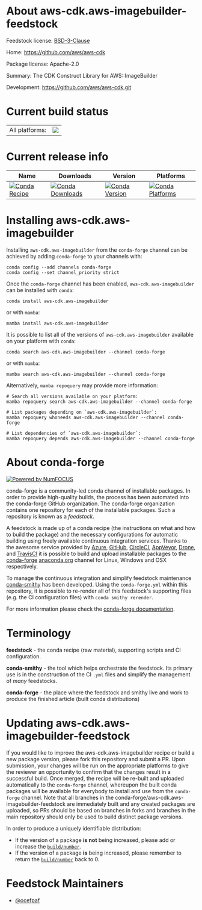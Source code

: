About aws-cdk.aws-imagebuilder-feedstock
========================================

Feedstock license: [BSD-3-Clause](https://github.com/conda-forge/aws-cdk.aws-imagebuilder-feedstock/blob/main/LICENSE.txt)

Home: https://github.com/aws/aws-cdk

Package license: Apache-2.0

Summary: The CDK Construct Library for AWS::ImageBuilder

Development: https://github.com/aws/aws-cdk.git

Current build status
====================


<table><tr><td>All platforms:</td>
    <td>
      <a href="https://dev.azure.com/conda-forge/feedstock-builds/_build/latest?definitionId=19912&branchName=main">
        <img src="https://dev.azure.com/conda-forge/feedstock-builds/_apis/build/status/aws-cdk.aws-imagebuilder-feedstock?branchName=main">
      </a>
    </td>
  </tr>
</table>

Current release info
====================

| Name | Downloads | Version | Platforms |
| --- | --- | --- | --- |
| [![Conda Recipe](https://img.shields.io/badge/recipe-aws--cdk.aws--imagebuilder-green.svg)](https://anaconda.org/conda-forge/aws-cdk.aws-imagebuilder) | [![Conda Downloads](https://img.shields.io/conda/dn/conda-forge/aws-cdk.aws-imagebuilder.svg)](https://anaconda.org/conda-forge/aws-cdk.aws-imagebuilder) | [![Conda Version](https://img.shields.io/conda/vn/conda-forge/aws-cdk.aws-imagebuilder.svg)](https://anaconda.org/conda-forge/aws-cdk.aws-imagebuilder) | [![Conda Platforms](https://img.shields.io/conda/pn/conda-forge/aws-cdk.aws-imagebuilder.svg)](https://anaconda.org/conda-forge/aws-cdk.aws-imagebuilder) |

Installing aws-cdk.aws-imagebuilder
===================================

Installing `aws-cdk.aws-imagebuilder` from the `conda-forge` channel can be achieved by adding `conda-forge` to your channels with:

```
conda config --add channels conda-forge
conda config --set channel_priority strict
```

Once the `conda-forge` channel has been enabled, `aws-cdk.aws-imagebuilder` can be installed with `conda`:

```
conda install aws-cdk.aws-imagebuilder
```

or with `mamba`:

```
mamba install aws-cdk.aws-imagebuilder
```

It is possible to list all of the versions of `aws-cdk.aws-imagebuilder` available on your platform with `conda`:

```
conda search aws-cdk.aws-imagebuilder --channel conda-forge
```

or with `mamba`:

```
mamba search aws-cdk.aws-imagebuilder --channel conda-forge
```

Alternatively, `mamba repoquery` may provide more information:

```
# Search all versions available on your platform:
mamba repoquery search aws-cdk.aws-imagebuilder --channel conda-forge

# List packages depending on `aws-cdk.aws-imagebuilder`:
mamba repoquery whoneeds aws-cdk.aws-imagebuilder --channel conda-forge

# List dependencies of `aws-cdk.aws-imagebuilder`:
mamba repoquery depends aws-cdk.aws-imagebuilder --channel conda-forge
```


About conda-forge
=================

[![Powered by
NumFOCUS](https://img.shields.io/badge/powered%20by-NumFOCUS-orange.svg?style=flat&colorA=E1523D&colorB=007D8A)](https://numfocus.org)

conda-forge is a community-led conda channel of installable packages.
In order to provide high-quality builds, the process has been automated into the
conda-forge GitHub organization. The conda-forge organization contains one repository
for each of the installable packages. Such a repository is known as a *feedstock*.

A feedstock is made up of a conda recipe (the instructions on what and how to build
the package) and the necessary configurations for automatic building using freely
available continuous integration services. Thanks to the awesome service provided by
[Azure](https://azure.microsoft.com/en-us/services/devops/), [GitHub](https://github.com/),
[CircleCI](https://circleci.com/), [AppVeyor](https://www.appveyor.com/),
[Drone](https://cloud.drone.io/welcome), and [TravisCI](https://travis-ci.com/)
it is possible to build and upload installable packages to the
[conda-forge](https://anaconda.org/conda-forge) [anaconda.org](https://anaconda.org/)
channel for Linux, Windows and OSX respectively.

To manage the continuous integration and simplify feedstock maintenance
[conda-smithy](https://github.com/conda-forge/conda-smithy) has been developed.
Using the ``conda-forge.yml`` within this repository, it is possible to re-render all of
this feedstock's supporting files (e.g. the CI configuration files) with ``conda smithy rerender``.

For more information please check the [conda-forge documentation](https://conda-forge.org/docs/).

Terminology
===========

**feedstock** - the conda recipe (raw material), supporting scripts and CI configuration.

**conda-smithy** - the tool which helps orchestrate the feedstock.
                   Its primary use is in the construction of the CI ``.yml`` files
                   and simplify the management of *many* feedstocks.

**conda-forge** - the place where the feedstock and smithy live and work to
                  produce the finished article (built conda distributions)


Updating aws-cdk.aws-imagebuilder-feedstock
===========================================

If you would like to improve the aws-cdk.aws-imagebuilder recipe or build a new
package version, please fork this repository and submit a PR. Upon submission,
your changes will be run on the appropriate platforms to give the reviewer an
opportunity to confirm that the changes result in a successful build. Once
merged, the recipe will be re-built and uploaded automatically to the
`conda-forge` channel, whereupon the built conda packages will be available for
everybody to install and use from the `conda-forge` channel.
Note that all branches in the conda-forge/aws-cdk.aws-imagebuilder-feedstock are
immediately built and any created packages are uploaded, so PRs should be based
on branches in forks and branches in the main repository should only be used to
build distinct package versions.

In order to produce a uniquely identifiable distribution:
 * If the version of a package **is not** being increased, please add or increase
   the [``build/number``](https://docs.conda.io/projects/conda-build/en/latest/resources/define-metadata.html#build-number-and-string).
 * If the version of a package **is** being increased, please remember to return
   the [``build/number``](https://docs.conda.io/projects/conda-build/en/latest/resources/define-metadata.html#build-number-and-string)
   back to 0.

Feedstock Maintainers
=====================

* [@ocefpaf](https://github.com/ocefpaf/)

